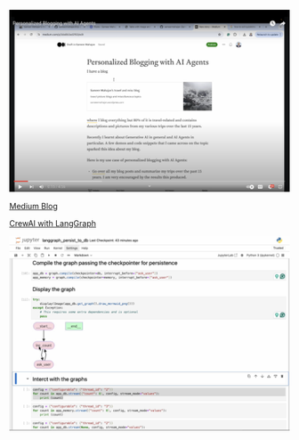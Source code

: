 [![Personalized Blogging with AI Agents Use Case](PersonalizedBlogging.png)](https://youtu.be/2t3Za-DHH0M)

[Medium Blog](https://sameermahajan.medium.com/personalized-blogging-with-ai-agents-3da8b3ad2f63)

[CrewAI with LangGraph](https://github.com/joaomdmoura/crewAI-examples/tree/main/CrewAI-LangGraph)

[![LangGraph Persistence to DB](LangGraph_Persistence_to_DB.png)](https://youtu.be/GqKUmrd5FEk)
